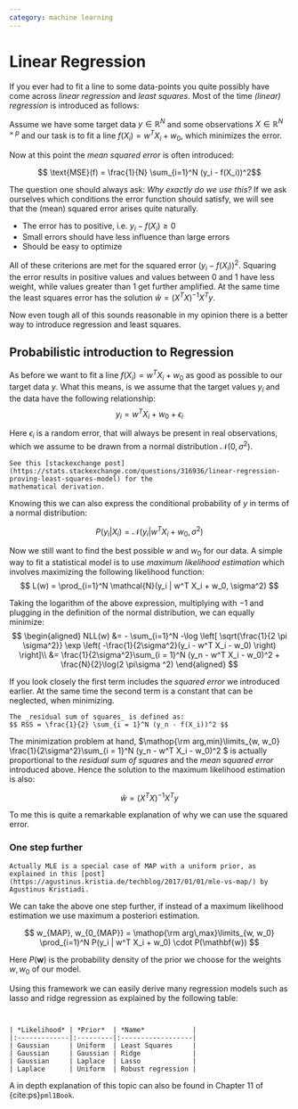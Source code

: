 ```yaml
---
category: machine learning
---
```


# Linear Regression

If you ever had to fit a line to some data-points you quite possibly have come across _linear regression_ and _least squares_.
Most of the time _(linear) regression_ is introduced as follows:

Assume we have some target data $y \in \mathbb{R}^N$ and some observations $X \in \mathbb{R}^{N \times p}$ and our task is to 
fit a line $f(X_i) = w^T X_i + w_0$, which minimizes the error.

Now at this point the _mean squared error_ is often introduced:

$$ \text{MSE}(f) =  \frac{1}{N} \sum_{i=1}^N (y_i - f(X_i))^2$$

The question one should always ask: _Why exactly do we use this?_
If we ask ourselves which conditions the error function should satisfy, we will see that the (mean) squared error 
arises quite naturally.

- The error has to positive, i.e. $y_i - f(X_i) \ge 0$
- Small errors should have less influence than large errors
- Should be easy to optimize

All of these criterions are met for the squared error $(y_i - f(X_i))^2$. Squaring the error results in positive values and
values between $0$ and $1$ have less weight, while values greater than $1$ get further amplified. 
At the same time the least squares error has the solution $\hat{w} = (X^T X)^{-1} X^T y$.

Now even tough all of this sounds reasonable in my opinion there is a better way to introduce regression and least squares.


## Probabilistic introduction to Regression
As before we want to fit a line $f(X_i) = w^T X_i + w_0$ as good as possible to our target data $y$.
What this means, is we assume that the target values $y_i$ and the data have the following relationship:
$$ y_i = w^T X_i + w_0 + \epsilon_i $$

Here $\epsilon_i$ is a random error, that will always be present in real observations, which we assume to be drawn
from a normal distribution $\mathcal{N}(0, \sigma^2)$.

```{margin}
See this [stackexchange post](https://stats.stackexchange.com/questions/316936/linear-regression-proving-least-squares-model) for the
mathematical derivation.
```

Knowing this we can also express the conditional probability of $y$ in terms of a normal distribution:

$$ P(y_i | X_i) = \mathcal{N}(y_i | w^T X_i + w_0, \sigma^2) $$

Now we still want to find the best possible $w$ and $w_0$ for our data.
A simple way to fit a statistical model is to use _maximum likelihood estimation_ which involves maximizing the following likelihood function:
$$
L(w) = \prod_{i=1}^N \mathcal{N}(y_i | w^T X_i + w_0, \sigma^2)
$$

Taking the logarithm of the above expression, multiplying with $-1$ and plugging in the definition of the normal distribution, we can equally minimize:
$$
\begin{aligned}
   NLL(w) &= - \sum_{i=1}^N -\log \left[ \sqrt{\frac{1}{2 \pi \sigma^2}}  \exp \left( -\frac{1}{2\sigma^2}(y_i - w^T X_i - w_0) \right) \right]\\
      &= \frac{1}{2\sigma^2}\sum_{i = 1}^N (y_n - w^T X_i - w_0)^2 + \frac{N}{2}\log(2 \pi\sigma ^2)
\end{aligned}
$$

If you look closely the first term includes the _squared error_ we introduced earlier. At the same time the second term is a constant that
can be neglected, when minimizing.

```{margin}
The _residual sum of squares_ is defined as:
$$ RSS = \frac{1}{2} \sum_{i = 1}^N (y_n - f(X_i))^2 $$
```

The minimization problem at hand, $\mathop{\rm arg\,min}\limits_{w, w_0} \frac{1}{2\sigma^2}\sum_{i = 1}^N (y_n - w^T X_i - w_0)^2 $ is actually proportional to the 
_residual sum of squares_ and the _mean squared error_ introduced above.
Hence the solution to the maximum likelihood estimation is also:

$$ \hat{w} = (X^T X)^{-1} X^T y $$

To me this is quite a remarkable explanation of why we can use the squared error.


### One step further
```{margin}
Actually MLE is a special case of MAP with a uniform prior, as explained in this [post](https://agustinus.kristia.de/techblog/2017/01/01/mle-vs-map/) by Agustinus Kristiadi.
```
We can take the above one step further, if instead of a maximum likelihood estimation we use maximum a posteriori estimation.

$$
w_{MAP}, w_{0_{MAP}} = \mathop{\rm arg\,max}\limits_{w, w_0} \prod_{i=1}^N P(y_i | w^T X_i + w_0) \cdot P(\mathbf{w})
$$

Here $P(\mathbf{w})$ is the probability density of the prior we choose for the weights $w, w_0$ of our model.

Using this framework we can easily derive many regression models such as lasso and ridge regression as explained by the following table:

```{table} Summary of regression models for different likelihoods and priors. Likelihood refers to the distribution of $P(y_i | X_i)$ in this case.


| *Likelihood* | *Prior*  | *Name*            |
|:-------------|:---------|:------------------|
| Gaussian     | Uniform  | Least Squares     |
| Gaussian     | Gaussian | Ridge             |
| Gaussian     | Laplace  | Lasso             |
| Laplace      | Uniform  | Robust regression |
```


A in depth explanation of this topic can also be found in Chapter 11 of {cite:ps}`pml1Book`.

```{bibliography}
```